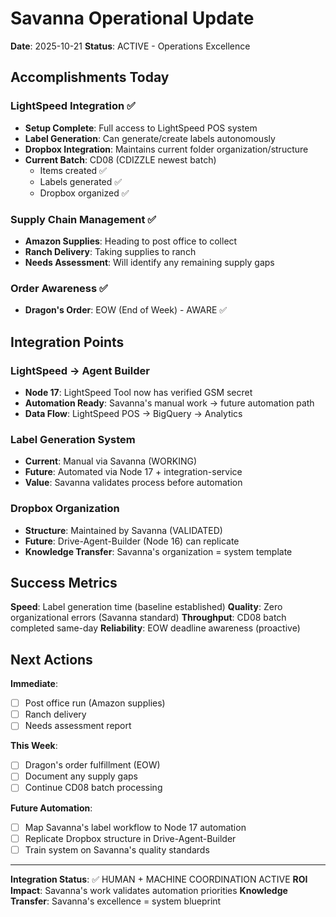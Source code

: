 # Savanna Operational Update

**Date**: 2025-10-21
**Status**: ACTIVE - Operations Excellence

## Accomplishments Today

### LightSpeed Integration ✅

- **Setup Complete**: Full access to LightSpeed POS system
- **Label Generation**: Can generate/create labels autonomously
- **Dropbox Integration**: Maintains current folder organization/structure
- **Current Batch**: CD08 (CDIZZLE newest batch)
  - Items created ✅
  - Labels generated ✅
  - Dropbox organized ✅

### Supply Chain Management ✅

- **Amazon Supplies**: Heading to post office to collect
- **Ranch Delivery**: Taking supplies to ranch
- **Needs Assessment**: Will identify any remaining supply gaps

### Order Awareness ✅

- **Dragon's Order**: EOW (End of Week) - AWARE ✅

## Integration Points

### LightSpeed → Agent Builder

- **Node 17**: LightSpeed Tool now has verified GSM secret
- **Automation Ready**: Savanna's manual work → future automation path
- **Data Flow**: LightSpeed POS → BigQuery → Analytics

### Label Generation System

- **Current**: Manual via Savanna (WORKING)
- **Future**: Automated via Node 17 + integration-service
- **Value**: Savanna validates process before automation

### Dropbox Organization

- **Structure**: Maintained by Savanna (VALIDATED)
- **Future**: Drive-Agent-Builder (Node 16) can replicate
- **Knowledge Transfer**: Savanna's organization = system template

## Success Metrics

**Speed**: Label generation time (baseline established)
**Quality**: Zero organizational errors (Savanna standard)
**Throughput**: CD08 batch completed same-day
**Reliability**: EOW deadline awareness (proactive)

## Next Actions

**Immediate**:

- [ ] Post office run (Amazon supplies)
- [ ] Ranch delivery
- [ ] Needs assessment report

**This Week**:

- [ ] Dragon's order fulfillment (EOW)
- [ ] Document any supply gaps
- [ ] Continue CD08 batch processing

**Future Automation**:

- [ ] Map Savanna's label workflow to Node 17 automation
- [ ] Replicate Dropbox structure in Drive-Agent-Builder
- [ ] Train system on Savanna's quality standards

---

**Integration Status**: ✅ HUMAN + MACHINE COORDINATION ACTIVE
**ROI Impact**: Savanna's work validates automation priorities
**Knowledge Transfer**: Savanna's excellence = system blueprint
